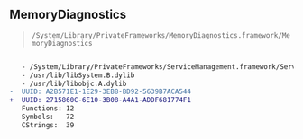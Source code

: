 ## MemoryDiagnostics

> `/System/Library/PrivateFrameworks/MemoryDiagnostics.framework/MemoryDiagnostics`

```diff

   - /System/Library/PrivateFrameworks/ServiceManagement.framework/ServiceManagement
   - /usr/lib/libSystem.B.dylib
   - /usr/lib/libobjc.A.dylib
-  UUID: A2B571E1-1E29-3EB8-BD92-5639B7ACA544
+  UUID: 2715860C-6E10-3B08-A4A1-ADDF681774F1
   Functions: 12
   Symbols:   72
   CStrings:  39

```
